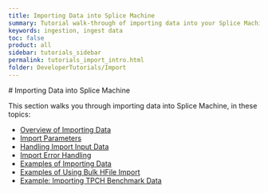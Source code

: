```yaml
---
title: Importing Data into Splice Machine
summary: Tutorial walk-through of importing data into your Splice Machine Database.
keywords: ingestion, ingest data
toc: false
product: all
sidebar: tutorials_sidebar
permalink: tutorials_import_intro.html
folder: DeveloperTutorials/Import
---
```

<section>
<div class="TopicContent" data-swiftype-index="true" markdown="1">
# Importing Data into Splice Machine

This section walks you through importing data into Splice Machine, in these topics:

* [Overview of Importing Data](tutorials_ingest_importoverview.html)
* [Import Parameters](tutorials_ingest_importparams.html)
* [Handling Import Input Data](tutorials_ingest_importinput.html)
* [Import Error Handling](tutorials_ingest_importerrors.html)
* [Examples of Importing Data](tutorials_ingest_importexamples1.html)
* [Examples of Using Bulk HFile Import](tutorials_ingest_importexampleshfile.html)
* [Example: Importing TPCH Benchmark Data](tutorials_ingest_importexamplestpch.html)

</div>
</section>
